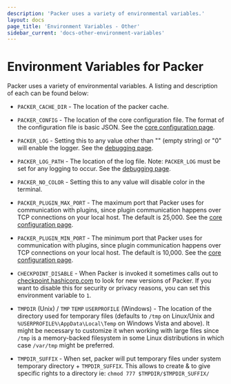 ```yaml
---
description: 'Packer uses a variety of environmental variables.'
layout: docs
page_title: 'Environment Variables - Other'
sidebar_current: 'docs-other-environment-variables'
---
```


# Environment Variables for Packer

Packer uses a variety of environmental variables. A listing and description of
each can be found below:

-   `PACKER_CACHE_DIR` - The location of the packer cache.

-   `PACKER_CONFIG` - The location of the core configuration file. The format
    of the configuration file is basic JSON. See the [core configuration
    page](/docs/other/core-configuration.html).

-   `PACKER_LOG` - Setting this to any value other than "" (empty string) or
    "0" will enable the logger. See the [debugging
    page](/docs/other/debugging.html).

-   `PACKER_LOG_PATH` - The location of the log file. Note: `PACKER_LOG` must
    be set for any logging to occur. See the [debugging
    page](/docs/other/debugging.html).

-   `PACKER_NO_COLOR` - Setting this to any value will disable color in the
    terminal.

-   `PACKER_PLUGIN_MAX_PORT` - The maximum port that Packer uses for
    communication with plugins, since plugin communication happens over TCP
    connections on your local host. The default is 25,000. See the [core
    configuration page](/docs/other/core-configuration.html).

-   `PACKER_PLUGIN_MIN_PORT` - The minimum port that Packer uses for
    communication with plugins, since plugin communication happens over TCP
    connections on your local host. The default is 10,000. See the [core
    configuration page](/docs/other/core-configuration.html).

-   `CHECKPOINT_DISABLE` - When Packer is invoked it sometimes calls out to
    [checkpoint.hashicorp.com](https://checkpoint.hashicorp.com/) to look for
    new versions of Packer. If you want to disable this for security or privacy
    reasons, you can set this environment variable to `1`.

-   `TMPDIR` (Unix) / `TMP` `TEMP` `USERPROFILE` (Windows) - The location of
    the directory used for temporary files (defaults to `/tmp` on Linux/Unix
    and `%USERPROFILE%\AppData\Local\Temp` on Windows Vista and above). It
    might be necessary to customize it when working with large files since
    `/tmp` is a memory-backed filesystem in some Linux distributions in which
    case `/var/tmp` might be preferred.

-   `TMPDIR_SUFFIX` - When set, packer will put temporary files under system
    temporary directory + `TMPDIR_SUFFIX`. This allows to create & to give
    specific rights to a directory ie: `chmod 777 $TMPDIR/$TMPDIR_SUFFIX/`
